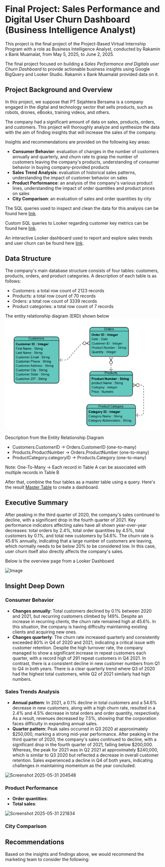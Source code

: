 # Final Project: Sales Performance and Digital User Churn Dashboard (Business Intelligence Analyst)

This project is the final project of the Project-Based Virtual Internship Program with a role as Business Intelligence Analyst, conducted by Rakamin x Bank Muamalat, from May 5, 2025, to June 2, 2025. 

The final project focused on building a _Sales Performance and Digitals user Churn Dashboard_ to provide actionable business insights using Google BigQuery and Looker Studio. Rakamin x Bank Muamalat provided data on it. 

## Project Background and Overview
In this project, we suppose that PT Sejahtera Bersama is a company engaged in the digital and technology sector that sells products, such as robots, drones, eBooks, training videos, and others. 

The company had a significant amount of data on sales, products, orders, and customers. This project will thoroughly analyze and synthesize the data with the aim of finding insights that will increase the sales of the company.

Insights and recommendations are provided on the following key areas:
- **Consumer Behavior**: evaluation of changes in the number of customers annually and quarterly, and churn rate to grasp the number of customers leaving the company's products, understanding of consumer behavior in buying company-provided products
- **Sales Trend Analysis**: evaluation of historical sales patterns, understanding the impact of customer behavior on sales
- **Product Performance**: an analysis of the company's various product lines, understanding the impact of order quantities and product prices on sales  
- **City Comparison**: an evaluation of sales and order quantities by city

The SQL queries used to inspect and clean the data for this analysis can be found here [link](https://github.com/ATHIFAHS/BI-Analyst-Project-1/blob/784adb1cf0eaab6d85b31f78641e9d06d0bcd62c/BI%20Analyst%20Project%20Query.sql).

Custom SQL queries to Looker regarding customer key metrics can be found here [link](https://github.com/ATHIFAHS/BI-Analyst-Project-1/blob/d6bfa95e4b2ba9c135d08ce29b2b1790f58be105/Custom%20Query%20on%20Looker.txt).

An interactive Looker dashboard used to report and explore sales trends and user churn can be found here [link](https://github.com/ATHIFAHS/BI-Analyst-Project-1/blob/97dfa8954f142bfbba062c7e86674e2ec9e834ef/Sales%20Performance%20and%20Digitals%20User%20Churn%20Dashboard.pdf).

## Data Structure
The company's main database structure consists of four tables: customers, products, orders, and product categories. A description of each table is as follows:
- Customers: a total row count of 2123 records
- Products: a total row count of 70 records
- Orders: a total row count of 3339 records
- Product categories: a total row count of 7 records

The entity relationship diagram (ERD) shown below
![image alt](https://github.com/ATHIFAHS/BI-Analyst-Project-1/blob/3024ace79d2bd0aecf468381cdbaf07029911d97/ERD.png)

Description from the Entity Relationship Diagram
- Customers.CustomerID → Orders.CustomerID (one-to-many)
- Products.ProductNumber → Orders.ProductNumber (one-to-many)
- ProductCategory.categoryID → Products.Category (one-to-many)

Note: One-To-Many → Each record in Table A can be associated with multiple records in Table B

After that, combine the four tables as a master table using a query. Here's the result [Master Table](https://github.com/ATHIFAHS/BI-Analyst-Project-1/blob/40029726a4b9d022bc6a1a6ad8d10ebab8c31220/master%20table.csv) to create a dashboard.

## Executive Summary
After peaking in the third quarter of 2020, the company's sales continued to decline, with a significant drop in the fourth quarter of 2021. Key performance indicators affecting sales have all shown year-over-year decreases: total orders by 2.4%, total order quantities by 4.5%, total customers by 0.1%, and total new customers by 54.6%. The churn rate is 45.6% annually, indicating that a large number of customers are leaving, which normally needs to be below 20% to be considered low.  In this case, user churn itself also directly affects the company's sales. 

Below is the overview page from a Looker Dashboard 

![Image](https://github.com/user-attachments/assets/09d2bd2d-70c0-4aee-9fd3-849efc573529)

## Insight Deep Down
### Consumer Behavior 
- **Changes annually**: Total customers declined by 0.1% between 2020 and 2021, but recurring customers climbed by 149%. Despite an increase in recurring clients, the churn rate remained high at 45.6%. In this situation, the company is having difficulty maintaining existing clients and acquiring new ones.
- **Changes quarterly**: The churn rate increased quarterly and consistently exceeded 80% in Q4 of 2020 and 2021, indicating a critical issue with customer retention. Despite the high turnover rate, the company managed to show a significant increase in repeat customers each quarter, with a record high of 291 repeat customers in Q4 2021. In contrast, there is a consistent decline in new customer numbers from Q1 to Q4 in both years. There is a clear quarterly trend where Q3 of 2020 had the highest total customers, while Q2 of 2021 similarly had high numbers.

### Sales Trends Analysis
- **Annual pattern**: In 2021, a 0.1% decline in total customers and a 54.6% decrease in new customers, along with a high churn rate, resulted in a 2.4% and 4.5% decrease in total orders and order quantity, respectively. As a result, revenues decreased by 7.5%, showing that the corporation faces difficulty in expanding annual sales. 
- **Quarter pattern**: Peak sales occurred in Q3 2020 at approximately $250,000, marking a strong mid-year performance. After peaking in the third quarter of 2020, the company's sales continued to decline, with a significant drop in the fourth quarter of 2021, falling below $200,000. Whereas, the peak for 2021 was in Q2 2021 at approximately $240,000, which is similar to Q3 2020 but reflected a decrease in overall customer retention. Sales experienced a decline in Q4 of both years, indicating challenges in maintaining momentum as the year concluded.

![Screenshot 2025-05-31 204548](https://github.com/user-attachments/assets/b2cfc954-9aa0-4365-ae98-11912c9f2cb3)

### Product Performance
- **Order quantities**: 
- **Total sales**: 

![Screenshot 2025-05-31 221834](https://github.com/user-attachments/assets/0ed1f422-d51f-4764-ab48-fe3ebcaf3691)

### City Comparison

## Recommendations
Based on the insights and findings above, we would recommend the marketing team to consider the following:
